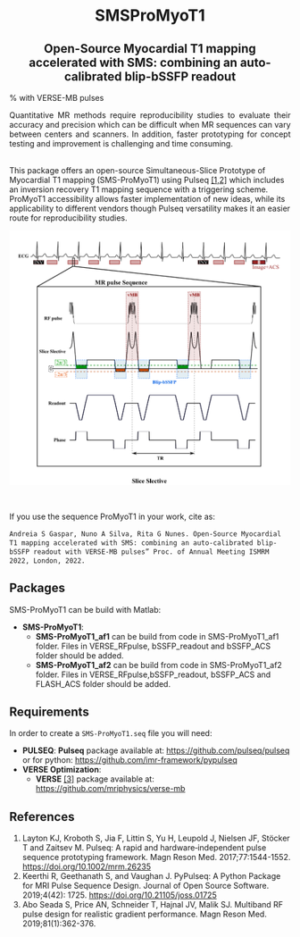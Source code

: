 #   <div align="center">  SMSProMyoT1 </div>
##  <div align="center"> Open-Source Myocardial T1 mapping accelerated with SMS: combining an auto-calibrated blip-bSSFP readout
% with VERSE-MB pulses

<div align="justify"> Quantitative MR methods require reproducibility studies to evaluate their accuracy and precision which can be difficult when MR sequences can vary between centers and scanners. In addition, faster prototyping for concept testing and improvement is challenging and time consuming.</div>

<br/>

This package offers an open-source Simultaneous-Slice Prototype of Myocardial T1 mapping (SMS-ProMyoT1) using Pulseq [[1,2]](#references) which includes an inversion recovery T1 mapping sequence with a triggering scheme. ProMyoT1 accessibility allows faster implementation of new ideas, while its applicability to different vendors though Pulseq versatility makes it an easier route for reproducibility studies. 

<p align="center">
<img src="C5_Scheme_all_lines.png"/>
</p>


<br/>

If you use the sequence ProMyoT1 in your work, cite as:

```
Andreia S Gaspar, Nuno A Silva, Rita G Nunes. Open-Source Myocardial T1 mapping accelerated with SMS: combining an auto-calibrated blip-bSSFP readout with VERSE-MB pulses” Proc. of Annual Meeting ISMRM 2022, London, 2022.
```

## Packages
SMS-ProMyoT1 can be build with Matlab: 
*  **SMS-ProMyoT1**: 
	* **SMS-ProMyoT1_af1**  can be build from code in SMS-ProMyoT1_af1 folder. Files in VERSE_RFpulse, bSSFP_readout and bSSFP_ACS folder should be added. 
	* **SMS-ProMyoT1_af2**  can be build from code in SMS-ProMyoT1_af2 folder. Files in VERSE_RFpulse,bSSFP_readout, bSSFP_ACS and FLASH_ACS folder should be added. 


## Requirements
In order to create a `SMS-ProMyoT1.seq` file you will need: 
*  **PULSEQ**:  **Pulseq** package available at: https://github.com/pulseq/pulseq or for python: https://github.com/imr-framework/pypulseq 
*   **VERSE Optimization**:  
	* **VERSE** [[3]](#references)  package available at: https://github.com/mriphysics/verse-mb



## References
1. Layton KJ, Kroboth S, Jia F, Littin S, Yu H, Leupold J, Nielsen JF, Stöcker T and Zaitsev M. Pulseq: A rapid and hardware‐independent pulse sequence prototyping framework. Magn Reson Med. 2017;77:1544-1552. https://doi.org/10.1002/mrm.26235
2. Keerthi R, Geethanath S, and Vaughan J. PyPulseq: A Python Package for MRI Pulse Sequence Design. Journal of Open Source Software. 2019;4(42): 1725. https://doi.org/10.21105/joss.01725
3. Abo Seada S, Price AN, Schneider T, Hajnal JV, Malik SJ. Multiband RF pulse design for realistic gradient performance. Magn Reson Med. 2019;81(1):362-376.